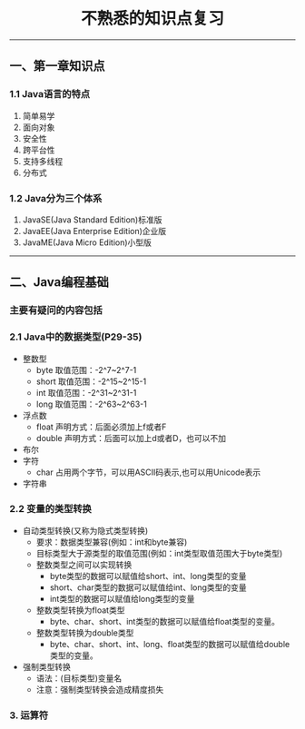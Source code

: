 <h1 style="text-align: center">不熟悉的知识点复习</h1>

---
## 一、第一章知识点
### 1.1 Java语言的特点
1. 简单易学
2. 面向对象
3. 安全性
4. 跨平台性
5. 支持多线程
6. 分布式

### 1.2 Java分为三个体系
1. JavaSE(Java Standard Edition)标准版
2. JavaEE(Java Enterprise Edition)企业版
3. JavaME(Java Micro Edition)小型版

---
## 二、Java编程基础
### 主要有疑问的内容包括

### 2.1 Java中的数据类型(P29-35)
- 整数型
    - byte 取值范围：-2^7~2^7-1
    - short 取值范围：-2^15~2^15-1
    - int 取值范围：-2^31~2^31-1
    - long 取值范围：-2^63~2^63-1
- 浮点数
    - float 声明方式：后面必须加上f或者F
    - double 声明方式：后面可以加上d或者D，也可以不加
- 布尔
- 字符
    - char 占用两个字节，可以用ASCII码表示,也可以用Unicode表示
- 字符串

### 2.2 变量的类型转换
- 自动类型转换(又称为隐式类型转换)
    - 要求：数据类型兼容(例如：int和byte兼容)
    - 目标类型大于源类型的取值范围(例如：int类型取值范围大于byte类型)
    - 整数类型之间可以实现转换
        - byte类型的数据可以赋值给short、int、long类型的变量
        - short、char类型的数据可以赋值给int、long类型的变量
        - int类型的数据可以赋值给long类型的变量
    - 整数类型转换为float类型
        - byte、char、short、int类型的数据可以赋值给float类型的变量。
    - 整数类型转换为double类型
        - byte、char、short、int、long、float类型的数据可以赋值给double类型的变量。
- 强制类型转换
    - 语法：(目标类型)变量名
    - 注意：强制类型转换会造成精度损失

### 3. 运算符

